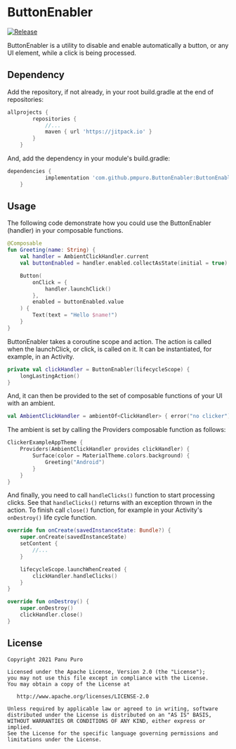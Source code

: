 
# ButtonEnabler

[![Release](https://jitpack.io/v/pmpuro/ButtonEnabler.svg)](https://jitpack.io/#pmpuro/ButtonEnabler) 

ButtonEnabler is a utility to disable and enable automatically a button, or any UI element, 
while a click is being processed.

## Dependency

Add the repository, if not already, in your root build.gradle at the end of repositories:
```groovy
allprojects {
		repositories {
			//...
			maven { url 'https://jitpack.io' }
		}
	}
```

And, add the dependency in your module's build.gradle:
```groovy
dependencies {
	        implementation 'com.github.pmpuro.ButtonEnabler:ButtonEnabler:0.1.4'
	}
```

## Usage

The following code demonstrate how you could use the ButtonEnabler (handler) in your composable functions.

```kotlin
@Composable
fun Greeting(name: String) {
    val handler = AmbientClickHandler.current
    val buttonEnabled = handler.enabled.collectAsState(initial = true)

    Button(
        onClick = {
            handler.launchClick()
        },
        enabled = buttonEnabled.value
    ) {
        Text(text = "Hello $name!")
    }
}
```

ButtonEnabler takes a coroutine scope and action. The action is called when the launchClick, 
or click, is called on it. It can be instantiated, for example, in an Activity.

````kotlin
private val clickHandler = ButtonEnabler(lifecycleScope) {
    longLastingAction()
}
````

And, it can then be provided to the set of composable functions of your UI with an ambient.

```kotlin
val AmbientClickHandler = ambientOf<ClickHandler> { error("no clicker") }
```

The ambient is set by calling the Providers composable function as follows:

```kotlin
ClickerExampleAppTheme {
    Providers(AmbientClickHandler provides clickHandler) {
        Surface(color = MaterialTheme.colors.background) {
            Greeting("Android")
        }
    }
}
```

And finally, you need to call `handleClicks()` function to start processing clicks. 
See that `handleClicks()` returns with an exception thrown in the action.
To finish call `close()` function, for example in your Activity's `onDestroy()` life cycle function.

```kotlin
override fun onCreate(savedInstanceState: Bundle?) {
    super.onCreate(savedInstanceState)
    setContent { 
        //... 
    }

    lifecycleScope.launchWhenCreated {
        clickHandler.handleClicks()
    }
}

override fun onDestroy() {
    super.onDestroy()
    clickHandler.close()
}
```


## License

```
Copyright 2021 Panu Puro

Licensed under the Apache License, Version 2.0 (the "License");
you may not use this file except in compliance with the License.
You may obtain a copy of the License at

   http://www.apache.org/licenses/LICENSE-2.0

Unless required by applicable law or agreed to in writing, software
distributed under the License is distributed on an "AS IS" BASIS,
WITHOUT WARRANTIES OR CONDITIONS OF ANY KIND, either express or implied.
See the License for the specific language governing permissions and
limitations under the License.
```